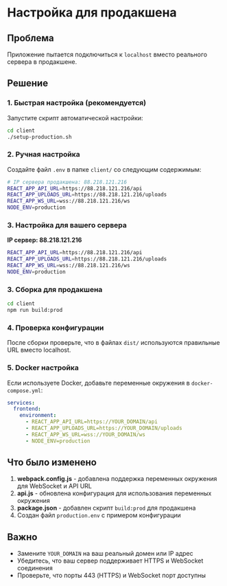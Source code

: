 # Настройка для продакшена

## Проблема
Приложение пытается подключиться к `localhost` вместо реального сервера в продакшене.

## Решение

### 1. Быстрая настройка (рекомендуется)

Запустите скрипт автоматической настройки:

```bash
cd client
./setup-production.sh
```

### 2. Ручная настройка

Создайте файл `.env` в папке `client/` со следующим содержимым:

```bash
# IP сервера продакшена: 88.218.121.216
REACT_APP_API_URL=https://88.218.121.216/api
REACT_APP_UPLOADS_URL=https://88.218.121.216/uploads
REACT_APP_WS_URL=wss://88.218.121.216/ws
NODE_ENV=production
```

### 3. Настройка для вашего сервера

**IP сервер: 88.218.121.216**
```bash
REACT_APP_API_URL=https://88.218.121.216/api
REACT_APP_UPLOADS_URL=https://88.218.121.216/uploads
REACT_APP_WS_URL=wss://88.218.121.216/ws
NODE_ENV=production
```

### 3. Сборка для продакшена

```bash
cd client
npm run build:prod
```

### 4. Проверка конфигурации

После сборки проверьте, что в файлах `dist/` используются правильные URL вместо localhost.

### 5. Docker настройка

Если используете Docker, добавьте переменные окружения в `docker-compose.yml`:

```yaml
services:
  frontend:
    environment:
      - REACT_APP_API_URL=https://YOUR_DOMAIN/api
      - REACT_APP_UPLOADS_URL=https://YOUR_DOMAIN/uploads
      - REACT_APP_WS_URL=wss://YOUR_DOMAIN/ws
      - NODE_ENV=production
```

## Что было изменено

1. **webpack.config.js** - добавлена поддержка переменных окружения для WebSocket и API URL
2. **api.js** - обновлена конфигурация для использования переменных окружения
3. **package.json** - добавлен скрипт `build:prod` для продакшена
4. Создан файл `production.env` с примером конфигурации

## Важно

- Замените `YOUR_DOMAIN` на ваш реальный домен или IP адрес
- Убедитесь, что ваш сервер поддерживает HTTPS и WebSocket соединения
- Проверьте, что порты 443 (HTTPS) и WebSocket порт доступны
